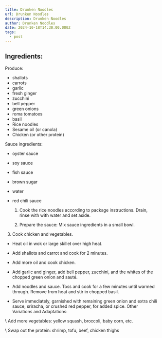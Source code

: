 ```yaml
---
title: Drunken Noodles
url: Drunken Noodles
description: Drunken Noodles
author: Drunken Noodles
date: 2024-10-18T14:30:00.000Z
tags:
  - post
---
```

## Ingredients:

Produce: 

* shallots
* carrots
* garlic
* fresh ginger
* zucchini
* bell pepper
* green onions
* roma tomatoes
* basil
* Rice noodles
* Sesame oil (or canola)
* Chicken (or other protein)

Sauce ingredients: 

* oyster sauce
* soy sauce
* fish sauce
* brown sugar
* water
* red chili sauce



  1.  Cook the rice noodles according to package instructions. Drain, rinse with with water and set aside.



  2.  Prepare the sauce: Mix sauce ingredients in a small bowl.



3.  Cook chicken and vegetables. 

* Heat oil in wok or large skillet over high heat.
* Add shallots and carrot and cook for 2 minutes.
* Add more oil and cook chicken.
* Add garlic and ginger, add bell pepper, zucchini, and the whites of the chopped green onion and sauté.



* Add noodles and sauce. Toss and cook for a few minutes until warmed through. Remove from heat and stir in chopped basil.



* Serve immediately, garnished with remaining green onion and extra chili sauce, sriracha, or crushed red pepper, for added spice. Other Variations and Adaptations:



\    Add more vegetables: yellow squash, broccoli, baby corn, etc.

\    Swap out the protein: shrimp, tofu, beef, chicken thighs
